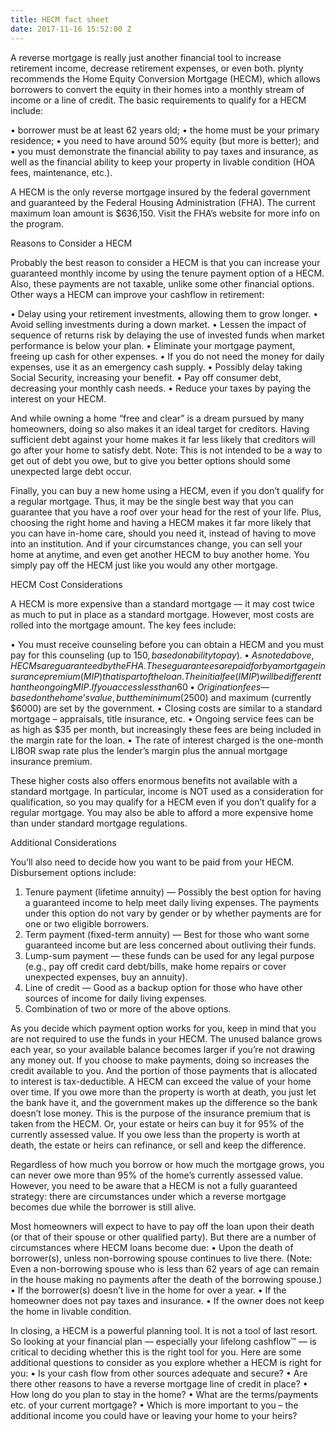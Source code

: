 ```yaml
---
title: HECM fact sheet
date: 2017-11-16 15:52:00 Z
---
```


A reverse mortgage is really just another financial tool to increase retirement income, decrease retirement expenses, or even both. plynty recommends the Home Equity Conversion Mortgage (HECM), which allows borrowers to convert the equity in their homes into a monthly stream of income or a line of credit.<!--more--> The basic requirements to qualify for a HECM include:
 
•    borrower must be at least 62 years old;
•    the home must be your primary residence;
•    you need to have around 50% equity (but more is better); and
•    you must demonstrate the financial ability to pay taxes and insurance, as well as the financial ability to keep your property in livable condition (HOA fees, maintenance, etc.).
 
A HECM is the only reverse mortgage insured by the federal government and guaranteed by the Federal Housing Administration (FHA). The current maximum loan amount is $636,150. Visit the FHA’s website for more info on the program.
 
 
Reasons to Consider a HECM
 
Probably the best reason to consider a HECM is that you can increase your guaranteed monthly income by using the tenure payment option of a HECM. Also, these payments are not taxable, unlike some other financial options. Other ways a HECM can improve your cashflow in retirement:
 
•	Delay using your retirement investments, allowing them to grow longer.
•	Avoid selling investments during a down market.
•	Lessen the impact of sequence of returns risk by delaying the use of invested funds when market performance is below your plan.
•	Eliminate your mortgage payment, freeing up cash for other expenses.
•	If you do not need the money for daily expenses, use it as an emergency cash supply.
•	Possibly delay taking Social Security, increasing your benefit.
•	Pay off consumer debt, decreasing your monthly cash needs.
•	Reduce your taxes by paying the interest on your HECM.
 
And while owning a home “free and clear” is a dream pursued by many homeowners, doing so also makes it an ideal target for creditors. Having sufficient debt against your home makes it far less likely that creditors will go after your home to satisfy debt. Note: This is not intended to be a way to get out of debt you owe, but to give you better options should some unexpected large debt occur.
 
Finally, you can buy a new home using a HECM, even if you don’t qualify for a regular mortgage. Thus, it may be the single best way that you can guarantee that you have a roof over your head for the rest of your life. Plus, choosing the right home and having a HECM makes it far more likely that you can have in-home care, should you need it, instead of having to move into an institution. And if your circumstances change, you can sell your home at anytime, and even get another HECM to buy another home. You simply pay off the HECM just like you would any other mortgage.
 
 
 
HECM Cost Considerations
 
A HECM is more expensive than a standard mortgage — it may cost twice as much to put in place as a standard mortgage. However, most costs are rolled into the mortgage amount. The key fees include:
 
•	You must receive counseling before you can obtain a HECM and you must pay for this counseling (up to $150, based on ability to pay).
•	As noted above, HECMs are guaranteed by the FHA. These guarantees are paid for by a mortgage insurance premium (MIP) that is part of the loan. The initial fee (IMIP) will be different than the ongoing MIP. If you access less than 60% of the home’s value in year 1, the charge is currently .5%; otherwise it is 2.5% of the loan; it is 1.25% thereafter.
•	Origination fees — based on the home’s value, but the minimum ($2500) and maximum (currently $6000) are set by the government.
•	Closing costs are similar to a standard mortgage – appraisals, title insurance, etc.
•	Ongoing service fees can be as high as $35 per month, but increasingly these fees are being included in the margin rate for the loan.
•	The rate of interest charged is the one-month LIBOR swap rate plus the lender’s margin plus the annual mortgage insurance premium.
 
These higher costs also offers enormous benefits not available with a standard mortgage. In particular, income is NOT used as a consideration for qualification, so you may qualify for a HECM even if you don’t qualify for a regular mortgage. You may also be able to afford a more expensive home than under standard mortgage regulations.
 
 
Additional Considerations
 
You’ll also need to decide how you want to be paid from your HECM. Disbursement options include:
 
1. Tenure payment (lifetime annuity) — Possibly the best option for having a guaranteed income to help meet daily living expenses. The payments under this option do not vary by gender or by whether payments are for one or two eligible borrowers.
2. Term payment (fixed-term annuity) — Best for those who want some guaranteed income but are less concerned about outliving their funds.
3. Lump-sum payment — these funds can be used for any legal purpose (e.g., pay off credit card debt/bills, make home repairs or cover unexpected expenses, buy an annuity).
4. Line of credit — Good as a backup option for those who have other sources of income for daily living expenses.
5. Combination of two or more of the above options.
 
As you decide which payment option works for you, keep in mind that you are not required to use the funds in your HECM. The unused balance grows each year, so your available balance becomes larger if you’re not drawing any money out. If you choose to make payments, doing so increases the credit available to you. And the portion of those payments that is allocated to interest is tax-deductible.
A HECM can exceed the value of your home over time. If you owe more than the property is worth at death, you just let the bank have it, and the government makes up the difference so the bank doesn’t lose money. This is the purpose of the insurance premium that is taken from the HECM. Or, your estate or heirs can buy it for 95% of the currently assessed value. If you owe less than the property is worth at death, the estate or heirs can refinance, or sell and keep the difference.
 
Regardless of how much you borrow or how much the mortgage grows, you can never owe more than 95% of the home’s currently assessed value. However, you need to be aware that a HECM is not a fully guaranteed strategy: there are circumstances under which a reverse mortgage becomes due while the borrower is still alive.
 
Most homeowners will expect to have to pay off the loan upon their death (or that of their spouse or other qualified party). But there are a number of circumstances where HECM loans become due:
•	Upon the death of borrower(s), unless non-borrowing spouse continues to live there. (Note: Even a non-borrowing spouse who is less than 62 years of age can remain in the house making no payments after the death of the borrowing spouse.)
•	If the borrower(s) doesn’t live in the home for over a year.
•	If the homeowner does not pay taxes and insurance.
•	If the owner does not keep the home in livable condition.
 
In closing, a HECM is a powerful planning tool. It is not a tool of last resort. So looking at your financial plan — especially your lifelong cashflow™ — is critical to deciding whether this is the right tool for you. Here are some additional questions to consider as you explore whether a HECM is right for you:
•	Is your cash flow from other sources adequate and secure?
•	Are there other reasons to have a reverse mortgage line of credit in place?
•	How long do you plan to stay in the home?
•	What are the terms/payments etc. of your current mortgage?
•	Which is more important to you – the additional income you could have or leaving your home to your heirs?